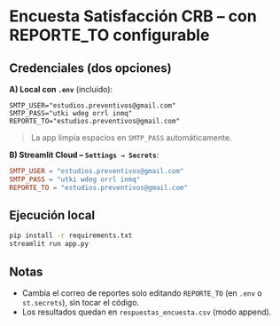 # Encuesta Satisfacción CRB – con REPORTE_TO configurable

## Credenciales (dos opciones)
**A) Local con `.env`** (incluido):
```env
SMTP_USER="estudios.preventivos@gmail.com"
SMTP_PASS="utki wdeg orrl inmq"
REPORTE_TO="estudios.preventivos@gmail.com"
```
> La app limpia espacios en `SMTP_PASS` automáticamente.

**B) Streamlit Cloud – `Settings → Secrets`**:
```toml
SMTP_USER = "estudios.preventivos@gmail.com"
SMTP_PASS = "utki wdeg orrl inmq"
REPORTE_TO = "estudios.preventivos@gmail.com"
```

## Ejecución local
```bash
pip install -r requirements.txt
streamlit run app.py
```

## Notas
- Cambia el correo de reportes solo editando `REPORTE_TO` (en `.env` o `st.secrets`), sin tocar el código.
- Los resultados quedan en `respuestas_encuesta.csv` (modo append).
